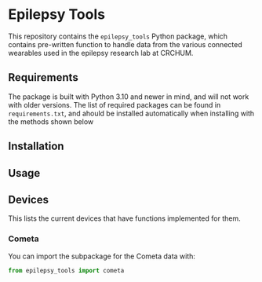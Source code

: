 # Epilepsy Tools

This repository contains the `epilepsy_tools` Python package, which contains pre-written function to handle data from the various connected wearables used in the epilepsy research lab at CRCHUM.

## Requirements

The package is built with Python 3.10 and newer in mind, and will not work with older versions.
The list of required packages can be found in `requirements.txt`, and ahould be installed automatically when installing with the methods shown below

## Installation

## Usage

## Devices

This lists the current devices that have functions implemented for them.

### Cometa

You can import the subpackage for the Cometa data with:
```py
from epilepsy_tools import cometa
```
